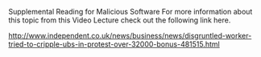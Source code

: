 Supplemental Reading for Malicious Software
For more information about this topic from this Video Lecture check out the following link here.

http://www.independent.co.uk/news/business/news/disgruntled-worker-tried-to-cripple-ubs-in-protest-over-32000-bonus-481515.html